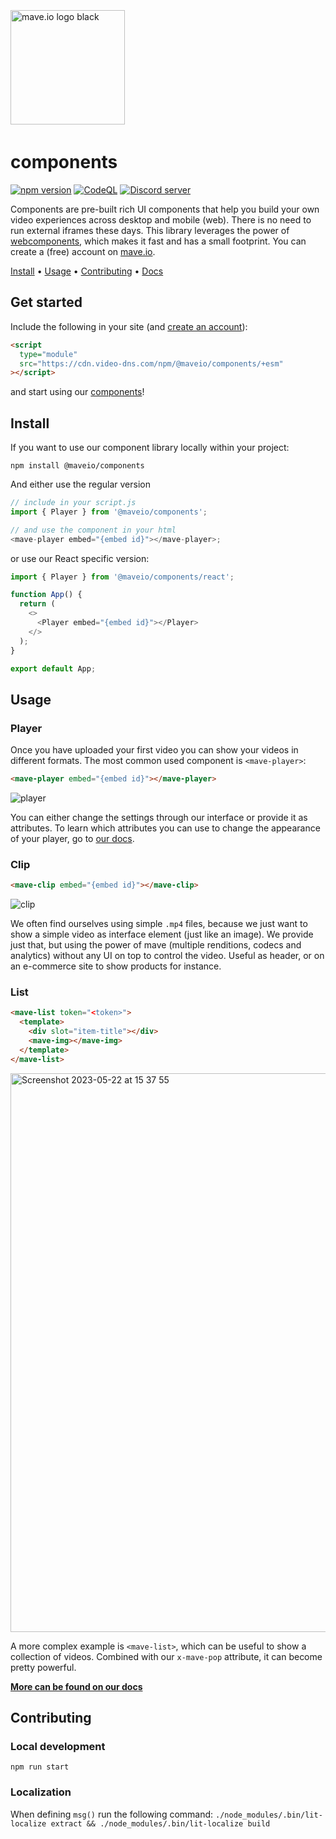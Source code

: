 <div>
<br />
<p style="padding: 4px 0;">
  <a href="https://mave.io">
    <picture>
      <source srcset="https://mave.io/images/logo_white.svg" media="(prefers-color-scheme: dark)">
      <img src="https://mave.io/images/logo.svg"  alt="mave.io logo black" style="width: 183px;">
    </picture>
  </a>
</p>

# components

[![npm version](https://img.shields.io/npm/v/%40maveio%2Fcomponents?color=5850ec)](https://www.npmjs.com/package/@maveio/components)
[![CodeQL](https://img.shields.io/github/actions/workflow/status/maveio/components/github-code-scanning%2Fcodeql?label=CodeQL&color=5850ec)](https://github.com/maveio/components/actions/workflows/github-code-scanning/codeql)
[![Discord server](https://img.shields.io/badge/Discord-mave.io-5850ec)](https://discord.gg/SBCKwnwHkC)

Components are pre-built rich UI components that help you build your own video experiences across desktop and mobile (web). There is no need to run external iframes these days. This library leverages the power of [webcomponents](https://developer.mozilla.org/en-US/docs/Web/API/Web_components), which makes it fast and has a small footprint. You can create a (free) account on [mave.io](https://mave.io).

[Install](#install) •
[Usage](#usage) •
[Contributing](#contributing) •
[Docs](https://mave.io/docs/)

## Get started

Include the following in your site (and [create an account](https://app.mave.io/signup)):

```html
<script
  type="module"
  src="https://cdn.video-dns.com/npm/@maveio/components/+esm"
></script>
```

and start using our [components](#usage)!

## Install

If you want to use our component library locally within your project:

```
npm install @maveio/components
```

And either use the regular version

```js
// include in your script.js
import { Player } from '@maveio/components';

// and use the component in your html
<mave-player embed="{embed id}"></mave-player>;
```

or use our React specific version:

```js
import { Player } from '@maveio/components/react';

function App() {
  return (
    <>
      <Player embed="{embed id}"></Player>
    </>
  );
}

export default App;
```

## Usage

### Player

Once you have uploaded your first video you can show your videos in different formats. The most common used component is `<mave-player>`:

```html
<mave-player embed="{embed id}"></mave-player>
```

![player](https://github.com/maveio/components/assets/238946/bbf3a4d2-7172-4bfb-8b24-0f863492a5e5)

You can either change the settings through our interface or provide it as attributes. To learn which attributes you can use to change the appearance of your player, go to [our docs](https://docs.mave.io).

### Clip

```html
<mave-clip embed="{embed id}"></mave-clip>
```

![clip](https://github.com/maveio/components/assets/238946/a3fd8d44-eb67-401a-b3f9-ecccbc0c15f3)

We often find ourselves using simple `.mp4` files, because we just want to show a simple video as interface element (just like an image). We provide just that, but using the power of mave (multiple renditions, codecs and analytics) without any UI on top to control the video. Useful as header, or on an e-commerce site to show products for instance.

### List

```html
<mave-list token="<token>">
  <template>
    <div slot="item-title"></div>
    <mave-img></mave-img>
  </template>
</mave-list>
```

<img width="894" alt="Screenshot 2023-05-22 at 15 37 55" src="https://github.com/maveio/components/assets/238946/aa7b04e0-01f1-4ac2-976d-3dfe4157a809">

A more complex example is `<mave-list>`, which can be useful to show a collection of videos. Combined with our `x-mave-pop` attribute, it can become pretty powerful.

[**More can be found on our docs**](https://mave.io/docs/)

## Contributing

### Local development

`npm run start`

### Localization

When defining `msg()` run the following command: `./node_modules/.bin/lit-localize extract && ./node_modules/.bin/lit-localize build`
